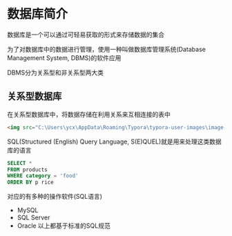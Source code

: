# 数据库简介

数据库是一个可以通过可轻易获取的形式来存储数据的集合

为了对数据库中的数据进行管理，使用一种叫做数据库管理系统(Database Management System, DBMS)的软件应用

DBMS分为关系型和非关系型两大类

## 关系型数据库

在关系型数据库中，将数据存储在利用关系来互相连接的表中

``` html
<img src="C:\Users\ycx\AppData\Roaming\Typora\typora-user-images\image-20230907132034094.png" alt="image-20230907132034094" style="zoom:67%;" />
```

SQL(Structured (English) Query Language, S(E)QUEL)就是用来处理这类数据库的语言

```sql
SELECT * 
FROM products
WHERE category = 'food'
ORDER BY p rice
```

对应的有多种的操作软件(SQL语言)

- MySQL
- SQL Server
- Oracle
以上都基于标准的SQL规范
